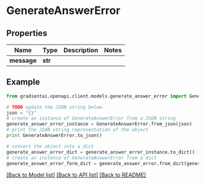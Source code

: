 # GenerateAnswerError


## Properties
Name | Type | Description | Notes
------------ | ------------- | ------------- | -------------
**message** | **str** |  | 

## Example

```python
from gradientai.openapi.client.models.generate_answer_error import GenerateAnswerError

# TODO update the JSON string below
json = "{}"
# create an instance of GenerateAnswerError from a JSON string
generate_answer_error_instance = GenerateAnswerError.from_json(json)
# print the JSON string representation of the object
print GenerateAnswerError.to_json()

# convert the object into a dict
generate_answer_error_dict = generate_answer_error_instance.to_dict()
# create an instance of GenerateAnswerError from a dict
generate_answer_error_form_dict = generate_answer_error.from_dict(generate_answer_error_dict)
```
[[Back to Model list]](../README.md#documentation-for-models) [[Back to API list]](../README.md#documentation-for-api-endpoints) [[Back to README]](../README.md)


